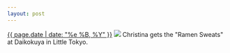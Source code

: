 ```yaml
---
layout: post
---
```


<p>
  <time><a href="/346">{{ page.date | date: "%e %B, %Y" }}</a></time>
  <a href="/346"><img src="{{ site.assets_url }}/346.jpg"/></a>
  <span>Christina gets the "Ramen Sweats" at Daikokuya in Little Tokyo.</span>
</p>
